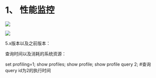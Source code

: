 <!--ts-->
<!--te-->

# 1、 性能监控

![](http://fastly.jsdelivr.net/gh/Sui-Xing/Figurebed//img/2023/04/18/20230418115047.png)

![](http://fastly.jsdelivr.net/gh/Sui-Xing/Figurebed//img/2023/04/18/20230418115248.png)

5.x版本以及之前版本：

查询时间以及消耗的系统资源：

set profiling=1;
show profiles;
show profile;
show profile query 2; #查询query id为2的执行时间
